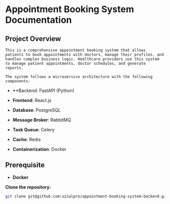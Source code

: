 # Appointment Booking System Documentation

## Project Overview
```
This is a comprehensive appointment booking system that allows patients to book appointments with doctors, manage their profiles, and handles complex business logic. Healthcare providers use this system to manage patient appointments, doctor schedules, and generate reports.

The system follows a microservice architecture with the following components:
```
- **Backend: FastAPI (Python)

- **Frontend**: React.js

- **Database**: PostgreSQL

- **Message Broker**: RabbitMQ

- **Task Queue**: Celery

- **Cache**: Redis

- **Containerization**: Docker

## Prerequisite
- **Docker**

**Clone the repository:**
   ```bash
   git clone git@github.com:uzzalpro/appointment-booking-system-backend.git
   ```